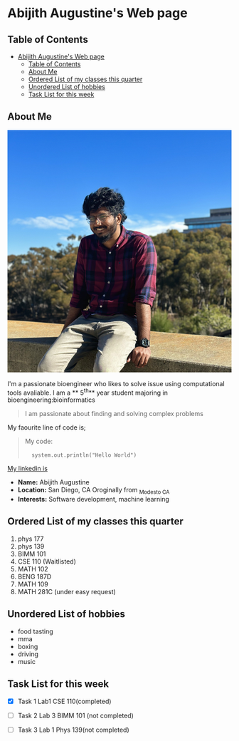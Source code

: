 # Abijith Augustine's Web page

## Table of Contents
- [Abijith Augustine's Web page](#abijith-augustines-web-page)
  - [Table of Contents](#table-of-contents)
  - [About Me](#about-me)
  - [Ordered List of my classes this quarter](#ordered-list-of-my-classes-this-quarter)
  - [Unordered List of hobbies](#unordered-list-of-hobbies)
  - [Task List for this week](#task-list-for-this-week)

## About Me

![Profile Picture](IMG_9876.jpeg)

I'm a passionate bioengineer who likes to solve issue using computational tools avaliable. I am a ** 5<sup>th</sup>** year student majoring in bioengineering:bioinformatics

> I am passionate about finding and solving complex problems

My faourite line of code is;
> My code:
>
>       system.out.println("Hello World")

[My linkedin is ](https://www.linkedin.com/in/abijith-augustine-219555192/)


- **Name:** Abijith Augustine
- **Location:** San Diego, CA Oroginally from <sub> Modesto CA</sub>
- **Interests:** Software development, machine learning


## Ordered List of my classes this quarter

1. phys 177
2. phys 139
3. BIMM 101
4. CSE 110 (Waitlisted)
5. MATH 102
6. BENG 187D
7. MATH 109
8. MATH 281C (under easy request)

## Unordered List of hobbies

- food tasting
- mma
- boxing
- driving
- music

## Task List for this week

- [x] Task 1 Lab1 CSE 110(completed)
- [ ] Task 2 Lab 3 BIMM 101 (not completed)
- [ ] Task 3 Lab 1 Phys 139(not completed)


